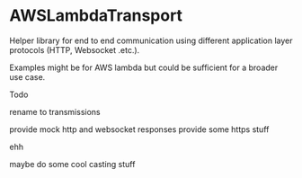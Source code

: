 # AWSLambdaTransport

Helper library for end to end communication using different application layer protocols (HTTP, Websocket .etc.).

Examples might be for AWS lambda but could be sufficient for a broader use case.

Todo


rename to transmissions

provide mock http and websocket responses
provide some https stuff

ehh

maybe do some cool casting stuff
